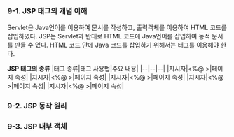 ### 9-1. JSP 태그의 개념 이해
Servlet은 Java언어를 이용하여 문서를 작성하고, 출력객체를 이용하여 HTML 코드를 삽입하였다.
JSP는 Servlet과 반대로 HTML 코드에 Java언어를 삽입하여 동적 문서를 만들 수 있다.
HTML 코드 안에 Java 코드를 삽입하기 위해서는 태그를 이용해야 한다.

**JSP 태그의 종류**
|태그 종류|태그 사용법|주요 내용|
|--|--|--|
|지시자|<%@		>|페이지 속성|
|지시자|<%@		>|페이지 속성|
|지시자|<%@		>|페이지 속성|
|지시자|<%@		>|페이지 속성|
|지시자|<%@		>|페이지 속성|



### 9-2. JSP 동작 원리

### 9-3. JSP 내부 객체
<!--stackedit_data:
eyJoaXN0b3J5IjpbNTUyMDMyMzM1XX0=
-->